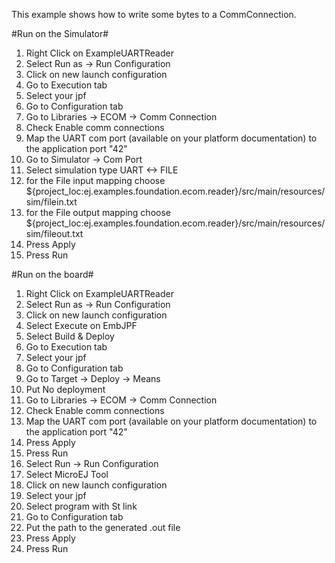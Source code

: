 This example shows how to write some bytes to a CommConnection.

#Run on the Simulator#
1. Right Click on ExampleUARTReader
2. Select Run as -> Run Configuration 
3. Click on new launch configuration
4. Go to Execution tab
5. Select your jpf 
6. Go to Configuration tab
7. Go to Libraries -> ECOM -> Comm Connection
8. Check Enable comm connections
9. Map the UART com port (available on your platform documentation) to the application port "42"
10. Go to Simulator -> Com Port
11. Select simulation type UART <-> FILE
12. for the File input mapping choose ${project_loc:ej.examples.foundation.ecom.reader}/src/main/resources/sim/filein.txt
13. for the File output mapping choose ${project_loc:ej.examples.foundation.ecom.reader}/src/main/resources/sim/fileout.txt
14. Press Apply
15. Press Run

#Run on the board#
1. Right Click on ExampleUARTReader
2. Select Run as -> Run Configuration 
3. Click on new launch configuration
4. Select Execute on EmbJPF
5. Select Build & Deploy
6. Go to Execution tab
7. Select your jpf 
8. Go to Configuration tab
9. Go to Target  -> Deploy -> Means
10. Put No deployment
11. Go to Libraries -> ECOM -> Comm Connection
12. Check Enable comm connections
13. Map the UART com port (available on your platform documentation) to the application port "42"
15. Press Apply
16. Press Run
17. Select Run -> Run Configuration
18. Select MicroEJ Tool
19. Click on new launch configuration
20. Select your jpf 
21. Select program with St link
22. Go to Configuration tab
23. Put the path to the generated .out file
24. Press Apply
25. Press Run

